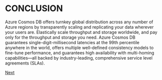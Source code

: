 # CONCLUSION

Azure Cosmos DB offers turnkey global distribution across any number of Azure regions by transparently scaling and replicating your data wherever your users are. Elastically scale throughput and storage worldwide, and pay only for the throughput and storage you need. Azure Cosmos DB guarantees single-digit-millisecond latencies at the 99th percentile anywhere in the world, offers multiple well-defined consistency models to fine-tune performance, and guarantees high availability with multi-homing capabilities—all backed by industry-leading, comprehensive service level agreements (SLAs).

<a href="..\README.md">Next</a>
